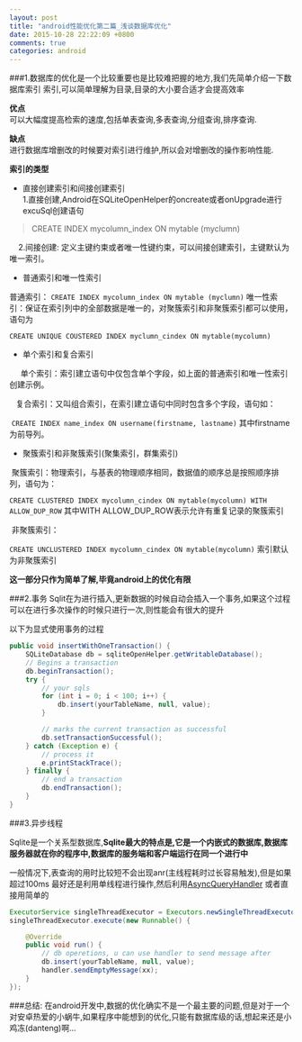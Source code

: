```yaml
---
layout: post
title: "android性能优化第二篇_浅谈数据库优化"
date: 2015-10-28 22:22:09 +0800
comments: true
categories: android
---
```

###1.数据库的优化是一个比较重要也是比较难把握的地方,我们先简单介绍一下数据库索引
索引,可以简单理解为目录,目录的大小要合适才会提高效率

**优点**
<br>可以大幅度提高检索的速度,包括单表查询,多表查询,分组查询,排序查询.

**缺点**
<br>进行数据库增删改的时候要对索引进行维护,所以会对增删改的操作影响性能.
<!--more-->
**索引的类型**

* 直接创建索引和间接创建索引
<br>1.直接创建,Android在SQLiteOpenHelper的oncreate或者onUpgrade进行excuSql创建语句
> CREATE INDEX mycolumn_index ON mytable (myclumn)

&nbsp;&nbsp;&nbsp;&nbsp;2.间接创建: 定义主键约束或者唯一性键约束，可以间接创建索引，主键默认为唯一索引。

* 普通索引和唯一性索引

普通索引：
`CREATE INDEX mycolumn_index ON mytable (myclumn)`
唯一性索引：保证在索引列中的全部数据是唯一的，对聚簇索引和非聚簇索引都可以使用，语句为

`CREATE UNIQUE COUSTERED INDEX myclumn_cindex ON mytable(mycolumn)`
 
* 单个索引和复合索引
 
&nbsp;&nbsp;&nbsp;&nbsp;&nbsp;单个索引：索引建立语句中仅包含单个字段，如上面的普通索引和唯一性索引创建示例。

&nbsp;&nbsp;&nbsp;复合索引：又叫组合索引，在索引建立语句中同时包含多个字段，语句如：

&nbsp;`CREATE INDEX name_index ON username(firstname, lastname)`
其中firstname为前导列。
 
* 聚簇索引和非聚簇索引(聚集索引，群集索引)

&nbsp;聚簇索引：物理索引，与基表的物理顺序相同，数据值的顺序总是按照顺序排列，语句为：

`CREATE CLUSTERED INDEX mycolumn_cindex ON mytable(mycolumn) WITH ALLOW_DUP_ROW`
其中WITH ALLOW_DUP_ROW表示允许有重复记录的聚簇索引

&nbsp;非聚簇索引：

`CREATE UNCLUSTERED INDEX mycolumn_cindex ON mytable(mycolumn)`
索引默认为非聚簇索引

**这一部分只作为简单了解,毕竟android上的优化有限**

###2.事务
Sqlit在为进行插入,更新数据的时候自动会插入一个事务,如果这个过程可以在进行多次操作的时候只进行一次,则性能会有很大的提升

以下为显式使用事务的过程
```java
public void insertWithOneTransaction() {
    SQLiteDatabase db = sqliteOpenHelper.getWritableDatabase();
    // Begins a transaction
    db.beginTransaction();
    try {
        // your sqls
        for (int i = 0; i < 100; i++) {
            db.insert(yourTableName, null, value);
        }

        // marks the current transaction as successful
        db.setTransactionSuccessful();
    } catch (Exception e) {
        // process it
        e.printStackTrace();
    } finally {
        // end a transaction
        db.endTransaction();
    }
}
```

###3.异步线程

Sqlite是一个关系型数据库,**Sqlite最大的特点是,它是一个内嵌式的数据库,数据库服务器就在你的程序中,数据库的服务端和客户端运行在同一个进行中**

一般情况下,表查询的用时比较短不会出现anr(主线程耗时过长容易触发),但是如果超过100ms 最好还是利用单线程进行操作,然后利用[AsyncQueryHandler](http://developer.android.com/intl/zh-cn/reference/android/content/AsyncQueryHandler.html) 或者直接用简单的
```java
ExecutorService singleThreadExecutor = Executors.newSingleThreadExecutor();
singleThreadExecutor.execute(new Runnable() {

	@Override
	public void run() {
		// db operetions, u can use handler to send message after
		db.insert(yourTableName, null, value);
		handler.sendEmptyMessage(xx);
	}
});
```

###总结:
在android开发中,数据的优化确实不是一个最主要的问题,但是对于一个对安卓热爱的小蜗牛,如果程序中能想到的优化,只能有数据库级的话,想起来还是小鸡冻(danteng)啊...